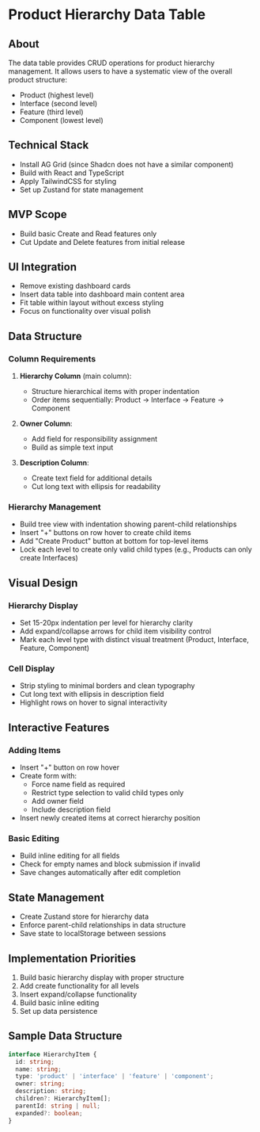 # Product Hierarchy Data Table

## About
The data table provides CRUD operations for product hierarchy management. It allows users to have a systematic view of the overall product structure:
- Product (highest level)
- Interface (second level)
- Feature (third level)
- Component (lowest level)

## Technical Stack
- Install AG Grid (since Shadcn does not have a similar component)
- Build with React and TypeScript
- Apply TailwindCSS for styling
- Set up Zustand for state management

## MVP Scope
- Build basic Create and Read features only
- Cut Update and Delete features from initial release

## UI Integration
- Remove existing dashboard cards
- Insert data table into dashboard main content area
- Fit table within layout without excess styling
- Focus on functionality over visual polish

## Data Structure

### Column Requirements
1. **Hierarchy Column** (main column):
   - Structure hierarchical items with proper indentation
   - Order items sequentially: Product → Interface → Feature → Component

2. **Owner Column**:
   - Add field for responsibility assignment
   - Build as simple text input

3. **Description Column**:
   - Create text field for additional details
   - Cut long text with ellipsis for readability

### Hierarchy Management
- Build tree view with indentation showing parent-child relationships
- Insert "+" buttons on row hover to create child items
- Add "Create Product" button at bottom for top-level items
- Lock each level to create only valid child types (e.g., Products can only create Interfaces)

## Visual Design

### Hierarchy Display
- Set 15-20px indentation per level for hierarchy clarity
- Add expand/collapse arrows for child item visibility control
- Mark each level type with distinct visual treatment (Product, Interface, Feature, Component)

### Cell Display
- Strip styling to minimal borders and clean typography
- Cut long text with ellipsis in description field
- Highlight rows on hover to signal interactivity

## Interactive Features

### Adding Items
- Insert "+" button on row hover
- Create form with:
  * Force name field as required
  * Restrict type selection to valid child types only
  * Add owner field
  * Include description field
- Insert newly created items at correct hierarchy position

### Basic Editing
- Build inline editing for all fields
- Check for empty names and block submission if invalid
- Save changes automatically after edit completion

## State Management
- Create Zustand store for hierarchy data
- Enforce parent-child relationships in data structure
- Save state to localStorage between sessions

## Implementation Priorities
1. Build basic hierarchy display with proper structure
2. Add create functionality for all levels
3. Insert expand/collapse functionality
4. Build basic inline editing
5. Set up data persistence

## Sample Data Structure
```typescript
interface HierarchyItem {
  id: string;
  name: string;
  type: 'product' | 'interface' | 'feature' | 'component';
  owner: string;
  description: string;
  children?: HierarchyItem[];
  parentId: string | null;
  expanded?: boolean;
}
```

